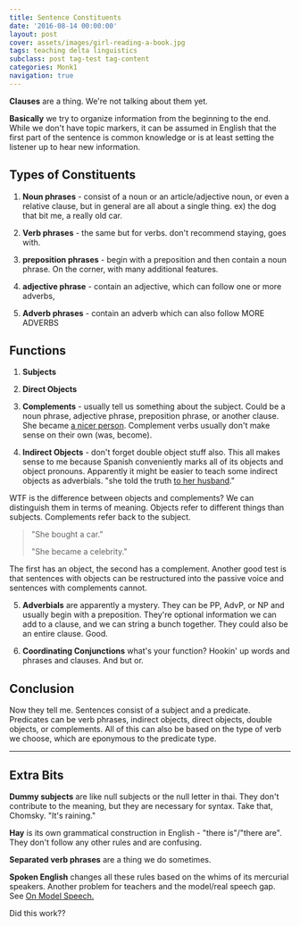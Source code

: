 ```yaml
---
title: Sentence Constituents
date: '2016-08-14 00:00:00'
layout: post
cover: assets/images/girl-reading-a-book.jpg
tags: teaching delta linguistics
subclass: post tag-test tag-content
categories: Monk1
navigation: true
---
```


<strong>Clauses</strong> are a thing. We're not talking about them yet.

<strong>Basically</strong> we try to organize information from the beginning to the end. While we don't have topic markers, it can be assumed in English that the first part of the sentence is common knowledge or is at least setting the listener up to hear new information.

## Types of Constituents

1) **Noun phrases** - consist of a noun or an article/adjective noun, or even a relative clause, but in general are all about a single thing. ex) the dog that bit me, a really old car.

2) **Verb phrases** - the same but for verbs. don't recommend staying, goes with.

3) **preposition phrases** - begin with a preposition and then contain a noun phrase. On the corner, with many additional features.

4) **adjective phrase** - contain an adjective, which can follow one or more adverbs, 

5) **Adverb phrases** - contain an adverb which can also follow MORE ADVERBS

## Functions

1) **Subjects**

2) **Direct Objects**

3) **Complements** - usually tell us something about the subject. Could be a noun phrase, adjective phrase, preposition phrase, or another clause. She became <u>a nicer person</u>. Complement verbs usually don't make sense on their own (was, become).

4) **Indirect Objects**  - don't forget double object stuff also. This all makes sense to me because Spanish conveniently marks all of its objects and object pronouns. Apparently it might be easier to teach some indirect objects as adverbials. "she told the truth <u>to her husband</u>."

WTF is the difference between objects and complements? We can distinguish them in terms of meaning. Objects refer to different things than subjects. Complements refer back to the subject. 

> "She bought a car." 
>
> "She became a celebrity."

The first has an object, the second has a complement. Another good test is that sentences with objects can be restructured into the passive voice and sentences with complements cannot. 

5) **Adverbials** are apparently a mystery. They can be PP, AdvP, or NP and usually begin with a preposition. They're optional information we can add to a clause, and we can string a bunch together. They could also be an entire clause. Good.

6) **Coordinating Conjunctions** what's your function? Hookin' up words and phrases and clauses. And but or.

## Conclusion

Now they tell me. Sentences consist of a subject and a predicate. Predicates can be verb phrases, indirect objects, direct objects, double objects, or complements. All of this can also be based on the type of verb we choose, which are eponymous to the predicate type.

---

## Extra Bits

**Dummy subjects** are like null subjects or the null letter in thai. They don't contribute to the meaning, but they are necessary for syntax. Take that, Chomsky. "It's raining."

**Hay** is its own grammatical construction in English - "there is"/"there are". They don't follow any other rules and are confusing.

**Separated verb phrases** are a thing we do sometimes.

**Spoken English** changes all these rules based on the whims of its mercurial speakers. Another problem for teachers and the model/real speech gap. See <u>On Model Speech.</u>  

Did this work??
